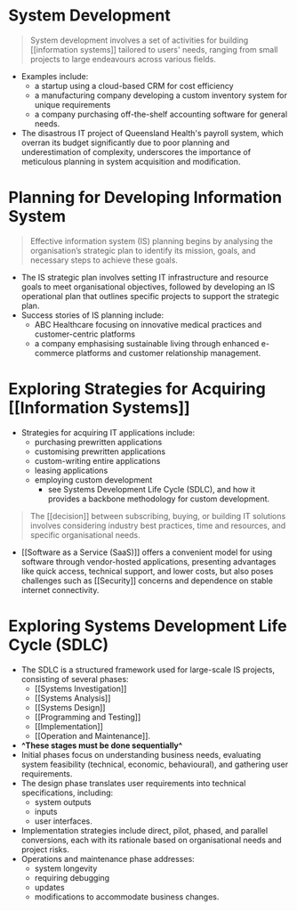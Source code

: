 # System Development

> System development involves a set of activities for building [[information systems]] tailored to users' needs, ranging from small projects to large endeavours across various fields.
- Examples include: 
	- a startup using a cloud-based CRM for cost efficiency
	- a manufacturing company developing a custom inventory system for unique requirements
	- a company purchasing off-the-shelf accounting software for general needs.
- The disastrous IT project of Queensland Health's payroll system, which overran its budget significantly due to poor planning and underestimation of complexity, underscores the importance of meticulous planning in system acquisition and modification.

# Planning for Developing Information System

> Effective information system (IS) planning begins by analysing the organisation’s strategic plan to identify its mission, goals, and necessary steps to achieve these goals.
- The IS strategic plan involves setting IT infrastructure and resource goals to meet organisational objectives, followed by developing an IS operational plan that outlines specific projects to support the strategic plan.
- Success stories of IS planning include: 
	- ABC Healthcare focusing on innovative medical practices and customer-centric platforms
	- a company emphasising sustainable living through enhanced e-commerce platforms and customer relationship management.

# Exploring Strategies for Acquiring [[Information Systems]]

- Strategies for acquiring IT applications include:
	- purchasing prewritten applications
	- customising prewritten applications
	- custom-writing entire applications
	- leasing applications
	- employing custom development
		- see Systems Development Life Cycle (SDLC), and how it provides a backbone methodology for custom development.
> The [[decision]] between subscribing, buying, or building IT solutions involves considering industry best practices, time and resources, and specific organisational needs.
- [[Software as a Service (SaaS)]] offers a convenient model for using software through vendor-hosted applications, presenting advantages like quick access, technical support, and lower costs, but also poses challenges such as [[Security]] concerns and dependence on stable internet connectivity.

# Exploring Systems Development Life Cycle (SDLC)

- The SDLC is a structured framework used for large-scale IS projects, consisting of several phases: 
	- [[Systems Investigation]]
	- [[Systems Analysis]]
	- [[Systems Design]]
	- [[Programming and Testing]]
	- [[Implementation]]
	- [[Operation and Maintenance]].
- **^These stages must be done sequentially^**
- Initial phases focus on understanding business needs, evaluating system feasibility (technical, economic, behavioural), and gathering user requirements.
- The design phase translates user requirements into technical specifications, including:
	- system outputs
	- inputs
	- user interfaces.
- Implementation strategies include direct, pilot, phased, and parallel conversions, each with its rationale based on organisational needs and project risks.
- Operations and maintenance phase addresses:
	- system longevity
	- requiring debugging
	- updates
	- modifications to accommodate business changes.